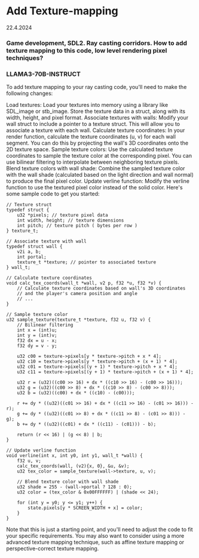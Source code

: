 # Add Texture-mapping

22.4.2024

### Game development, SDL2. Ray casting corridors. How to add texture mapping to this code, low level rendering pixel techniques?

### LLAMA3-70B-INSTRUCT

To add texture mapping to your ray casting code, you'll need to make the following changes:

Load textures: Load your textures into memory using a library like SDL_image or stb_image. Store the texture data in a struct, along with its width, height, and pixel format.
Associate textures with walls: Modify your wall struct to include a pointer to a texture struct. This will allow you to associate a texture with each wall.
Calculate texture coordinates: In your render function, calculate the texture coordinates (u, v) for each wall segment. You can do this by projecting the wall's 3D coordinates onto the 2D texture space.
Sample texture colors: Use the calculated texture coordinates to sample the texture color at the corresponding pixel. You can use bilinear filtering to interpolate between neighboring texture pixels.
Blend texture colors with wall shade: Combine the sampled texture color with the wall shade (calculated based on the light direction and wall normal) to produce the final pixel color.
Update verline function: Modify the verline function to use the textured pixel color instead of the solid color.
Here's some sample code to get you started:

```
// Texture struct
typedef struct {
    u32 *pixels; // texture pixel data
    int width, height; // texture dimensions
    int pitch; // texture pitch ( bytes per row )
} texture_t;

// Associate texture with wall
typedef struct wall {
    v2i a, b;
    int portal;
    texture_t *texture; // pointer to associated texture
} wall_t;

// Calculate texture coordinates
void calc_tex_coords(wall_t *wall, v2 p, f32 *u, f32 *v) {
    // Calculate texture coordinates based on wall's 3D coordinates
    // and the player's camera position and angle
    // ...
}

// Sample texture color
u32 sample_texture(texture_t *texture, f32 u, f32 v) {
    // Bilinear filtering
    int x = (int)u;
    int y = (int)v;
    f32 dx = u - x;
    f32 dy = v - y;

    u32 c00 = texture->pixels[y * texture->pitch + x * 4];
    u32 c10 = texture->pixels[y * texture->pitch + (x + 1) * 4];
    u32 c01 = texture->pixels[(y + 1) * texture->pitch + x * 4];
    u32 c11 = texture->pixels[(y + 1) * texture->pitch + (x + 1) * 4];

    u32 r = (u32)((c00 >> 16) + dx * ((c10 >> 16) - (c00 >> 16)));
    u32 g = (u32)((c00 >> 8) + dx * ((c10 >> 8) - (c00 >> 8)));
    u32 b = (u32)((c00) + dx * ((c10) - (c00)));

    r += dy * ((u32)((c01 >> 16) + dx * ((c11 >> 16) - (c01 >> 16))) - r);
    g += dy * ((u32)((c01 >> 8) + dx * ((c11 >> 8) - (c01 >> 8))) - g);
    b += dy * ((u32)((c01) + dx * ((c11) - (c01))) - b);

    return (r << 16) | (g << 8) | b;
}

// Update verline function
void verline(int x, int y0, int y1, wall_t *wall) {
    f32 u, v;
    calc_tex_coords(wall, (v2){x, 0}, &u, &v);
    u32 tex_color = sample_texture(wall->texture, u, v);

    // Blend texture color with wall shade
    u32 shade = 255 - (wall->portal ? 128 : 0);
    u32 color = (tex_color & 0x00FFFFFF) | (shade << 24);

    for (int y = y0; y <= y1; y++) {
        state.pixels[y * SCREEN_WIDTH + x] = color;
    }
}

```

Note that this is just a starting point, and you'll need to adjust the code to fit your specific requirements. You may also want to consider using a more advanced texture mapping technique, such as affine texture mapping or perspective-correct texture mapping.

